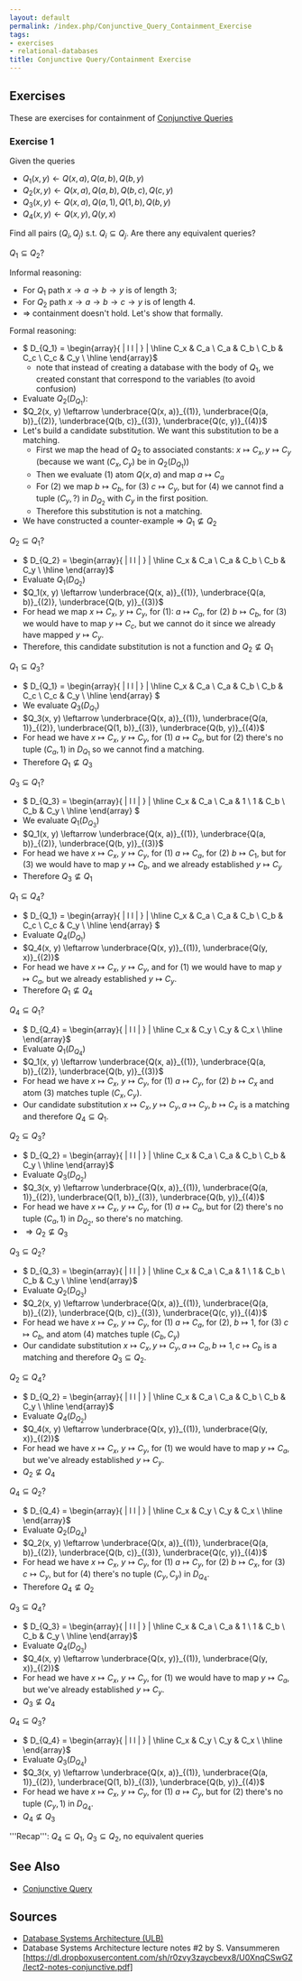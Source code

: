 ```yaml
---
layout: default
permalink: /index.php/Conjunctive_Query_Containment_Exercise
tags:
- exercises
- relational-databases
title: Conjunctive Query/Containment Exercise
---
```

## Exercises
These are exercises for containment of [Conjunctive Queries](Conjunctive_Query)


### Exercise 1
Given the queries 
- $Q_1(x, y) \leftarrow Q(x, a), Q(a, b), Q(b, y)$
- $Q_2(x, y) \leftarrow Q(x, a), Q(a, b), Q(b, c), Q(c, y)$
- $Q_3(x, y) \leftarrow Q(x, a), Q(a, 1), Q(1, b), Q(b, y)$
- $Q_4(x, y) \leftarrow Q(x, y), Q(y, x)$

Find all pairs $(Q_i, Q_j)$ s.t. $Q_i \subseteq Q_j$. Are there any equivalent queries? 


$Q_1 \subseteq Q_2$?

Informal reasoning:
- For $Q_1$ path $x \to a \to b \to y$ is of length 3;
- For $Q_2$ path $x \to a \to b \to c \to y$ is of length 4.
- $\Rightarrow$ containment doesn't hold. Let's show that formally.


Formal reasoning:
- $
D_{Q_1} = 
\begin{array}{ |  l l | } |  \hline
  C_x & C_a \\
  C_a & C_b \\
  C_b & C_c \\
  C_c & C_y \\
  \hline
\end{array}$
  - note that instead of creating a database with the body of $Q_1$, we created constant that correspond to the variables (to avoid confusion)
- Evaluate $Q_2(D_{Q_1})$:
- $Q_2(x, y) \leftarrow \underbrace{Q(x, a)}_{(1)}, \underbrace{Q(a, b)}_{(2)}, \underbrace{Q(b, c)}_{(3)}, \underbrace{Q(c, y)}_{(4)}$
- Let's build a candidate substitution. We want this substitution to be a matching.
  - First we map the head of $Q_2$ to associated constants: $x \mapsto C_x, y \mapsto C_y$ (because we want $(C_x, C_y)$ be in $Q_2(D_{Q_1})$)
  - Then we evaluate (1) atom $Q(x, a)$ and map $a \mapsto C_a$ 
  - For (2) we map $b \mapsto C_b$, for (3) $c \mapsto C_y$, but for (4) we cannot find a tuple $(C_y, ?)$ in $D_{Q_2}$ with $C_y$ in the first position. 
  - Therefore this substitution is not a matching.
- We have constructed a counter-example $\Rightarrow$ $Q_1 \not \subseteq Q_2$


$Q_2 \subseteq Q_1$?
- $
D_{Q_2} = 
\begin{array}{ |  l l | } |  \hline
  C_x & C_a \\
  C_a & C_b \\
  C_b & C_y \\
  \hline
\end{array}$
- Evaluate $Q_1(D_{Q_2})$
- $Q_1(x, y) \leftarrow \underbrace{Q(x, a)}_{(1)}, \underbrace{Q(a, b)}_{(2)}, \underbrace{Q(b, y)}_{(3)}$
- For head we map $x \mapsto C_x$, $y \mapsto C_y$, for (1): $a \mapsto C_a$, for (2) $b \mapsto C_b$, for (3) we would have to map $y \mapsto C_c$, but we cannot do it since we already have mapped $y \mapsto C_y$.
- Therefore, this candidate substitution is not a function and $Q_2 \not \subseteq Q_1$


$Q_1 \subseteq Q_3$?
- $
D_{Q_1} = 
\begin{array}{ |  l l | } |  \hline
  C_x & C_a \\
  C_a & C_b \\
  C_b & C_c \\
  C_c & C_y \\
  \hline
\end{array}
$
- We evaluate $Q_3(D_{Q_1})$
- $Q_3(x, y) \leftarrow \underbrace{Q(x, a)}_{(1)}, \underbrace{Q(a, 1)}_{(2)}, \underbrace{Q(1, b)}_{(3)}, \underbrace{Q(b, y)}_{(4)}$
- For head we have $x \mapsto C_x$, $y \mapsto C_y$, for (1) $a \mapsto C_a$, but for (2) there's no tuple $(C_a, 1)$ in $D_{Q_1}$ so we cannot find a matching.
- Therefore $Q_1 \not \subseteq Q_3$


$Q_3 \subseteq Q_1$?
- $
D_{Q_3} =
\begin{array}{ |  l l | } |  \hline
  C_x & C_a \\
  C_a & 1 \\
  1 & C_b \\
  C_b & C_y \\
  \hline
\end{array}
$
- We evaluate $Q_1(D_{Q_3})$
- $Q_1(x, y) \leftarrow \underbrace{Q(x, a)}_{(1)}, \underbrace{Q(a, b)}_{(2)}, \underbrace{Q(b, y)}_{(3)}$
- For head we have $x \mapsto C_x$, $y \mapsto C_y$, for (1) $a \mapsto C_a$, for (2) $b \mapsto C_1$, but for (3) we would have to map $y \mapsto C_b$, and we already established $y \mapsto C_y$
- Therefore $Q_3 \not \subseteq Q_1$


$Q_1 \subseteq Q_4$?
- $
D_{Q_1} = 
\begin{array}{ |  l l | } |  \hline
  C_x & C_a \\
  C_a & C_b \\
  C_b & C_c \\
  C_c & C_y \\
  \hline
\end{array}
$
- Evaluate $Q_4(D_{Q_1})$
- $Q_4(x, y) \leftarrow \underbrace{Q(x, y)}_{(1)}, \underbrace{Q(y, x)}_{(2)}$
- For head we have $x \mapsto C_x$, $y \mapsto C_y$, and for (1) we would have to map $y \mapsto C_a$, but we already established $y \mapsto C_y$.
- Therefore $Q_1 \not \subseteq Q_4$


$Q_4 \subseteq Q_1$?
- $
D_{Q_4} =
\begin{array}{ |  l l | } |  \hline
  C_x & C_y \\
  C_y & C_x \\
  \hline
\end{array}$
- Evaluate $Q_1(D_{Q_4})$
- $Q_1(x, y) \leftarrow \underbrace{Q(x, a)}_{(1)}, \underbrace{Q(a, b)}_{(2)}, \underbrace{Q(b, y)}_{(3)}$
- For head we have $x \mapsto C_x$, $y \mapsto C_y$, for (1) $a \mapsto C_y$, for (2) $b \mapsto C_x$ and atom (3) matches tuple $(C_x, C_y)$.
- Our candidate substitution $x \mapsto C_x, y \mapsto C_y, a \mapsto C_y, b \mapsto C_x$ is a matching and therefore $Q_4 \subseteq Q_1$.


$Q_2 \subseteq Q_3$?
- $
D_{Q_2} = 
\begin{array}{ |  l l | } |  \hline
  C_x & C_a \\
  C_a & C_b \\
  C_b & C_y \\
  \hline
\end{array}$
- Evaluate $Q_3(D_{Q_2})$
- $Q_3(x, y) \leftarrow \underbrace{Q(x, a)}_{(1)}, \underbrace{Q(a, 1)}_{(2)}, \underbrace{Q(1, b)}_{(3)}, \underbrace{Q(b, y)}_{(4)}$
- For head we have $x \mapsto C_x$, $y \mapsto C_y$, for (1) $a \mapsto C_a$, but for (2) there's no tuple $(C_a, 1)$ in $D_{Q_2}$, so there's no matching. 
- $\Rightarrow Q_2 \not \subseteq Q_3$


$Q_3 \subseteq Q_2$?
- $
D_{Q_3} =
\begin{array}{ |  l l | } |  \hline
  C_x & C_a \\
  C_a & 1 \\
  1 & C_b \\
  C_b & C_y \\
  \hline
\end{array}$
- Evaluate $Q_2(D_{Q_3})$
- $Q_2(x, y) \leftarrow \underbrace{Q(x, a)}_{(1)}, \underbrace{Q(a, b)}_{(2)}, \underbrace{Q(b, c)}_{(3)}, \underbrace{Q(c, y)}_{(4)}$
- For head we have $x \mapsto C_x$, $y \mapsto C_y$, for (1) $a \mapsto C_a$, for (2), $b \mapsto 1$, for (3) $c \mapsto C_b$, and atom (4) matches tuple $(C_b, C_y)$
- Our candidate substitution $x \mapsto C_x, y \mapsto C_y, a \mapsto C_a, b \mapsto 1, c \mapsto C_b$ is a matching and therefore $Q_3 \subseteq Q_2$.


$Q_2 \subseteq Q_4$?
- $
D_{Q_2} = 
\begin{array}{ |  l l | } |  \hline
  C_x & C_a \\
  C_a & C_b \\
  C_b & C_y \\
  \hline
\end{array}$
- Evaluate $Q_4(D_{Q_2})$
- $Q_4(x, y) \leftarrow \underbrace{Q(x, y)}_{(1)}, \underbrace{Q(y, x)}_{(2)}$
- For head we have $x \mapsto C_x$, $y \mapsto C_y$, for (1) we would have to map  $y \mapsto C_a$, but we've already established $y \mapsto C_y$.
- $Q_2 \not \subseteq Q_4$


$Q_4 \subseteq Q_2$?
- $
D_{Q_4} =
\begin{array}{ |  l l | } |  \hline
  C_x & C_y \\
  C_y & C_x \\
  \hline
\end{array}$
- Evaluate $Q_2(D_{Q_4})$
- $Q_2(x, y) \leftarrow \underbrace{Q(x, a)}_{(1)}, \underbrace{Q(a, b)}_{(2)}, \underbrace{Q(b, c)}_{(3)}, \underbrace{Q(c, y)}_{(4)}$
- For head we have $x \mapsto C_x$, $y \mapsto C_y$, for (1) $a \mapsto C_y$, for (2) $b \mapsto C_x$, for (3) $c \mapsto C_y$, but for (4) there's no tuple $(C_y, C_y)$ in $D_{Q_4}$.
- Therefore $Q_4 \not \subseteq Q_2$


$Q_3 \subseteq Q_4$?
- $
D_{Q_3} =
\begin{array}{ |  l l | } |  \hline
  C_x & C_a \\
  C_a & 1 \\
  1 & C_b \\
  C_b & C_y \\
  \hline
\end{array}$
- Evaluate $Q_4(D_{Q_3})$
- $Q_4(x, y) \leftarrow \underbrace{Q(x, y)}_{(1)}, \underbrace{Q(y, x)}_{(2)}$
- For head we have $x \mapsto C_x$, $y \mapsto C_y$, for (1) we would have to map  $y \mapsto C_a$, but we've already established $y \mapsto C_y$.
- $Q_3 \not \subseteq Q_4$


$Q_4 \subseteq Q_3$?
- $
D_{Q_4} =
\begin{array}{ |  l l | } |  \hline
  C_x & C_y \\
  C_y & C_x \\
  \hline
\end{array}$
- Evaluate $Q_3(D_{Q_4})$
- $Q_3(x, y) \leftarrow \underbrace{Q(x, a)}_{(1)}, \underbrace{Q(a, 1)}_{(2)}, \underbrace{Q(1, b)}_{(3)}, \underbrace{Q(b, y)}_{(4)}$
- For head we have $x \mapsto C_x$, $y \mapsto C_y$, for (1) $a \mapsto C_y$, but for (2) there's no tuple $(C_y, 1)$ in $D_{Q_4}$.
- $Q_4 \not \subseteq Q_3$


'''Recap''':  $Q_4 \subseteq Q_1$, $Q_3 \subseteq Q_2$, no equivalent queries 


## See Also
- [Conjunctive Query](Conjunctive_Query)

## Sources
- [Database Systems Architecture (ULB)](Database_Systems_Architecture_(ULB))
- Database Systems Architecture lecture notes #2 by S. Vansummeren [https://dl.dropboxusercontent.com/sh/r0zvy3zaycbevx8/U0XnqCSwGZ/lect2-notes-conjunctive.pdf]
